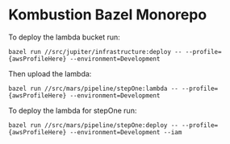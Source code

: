 # Kombustion Bazel Monorepo

To deploy the lambda bucket run:

```
bazel run //src/jupiter/infrastructure:deploy -- --profile={awsProfileHere} --environment=Development
```

Then upload the lambda:

```
bazel run //src/mars/pipeline/stepOne:lambda -- --profile={awsProfileHere} --environment=Development
```

To deploy the lambda for stepOne run:

```
bazel run //src/mars/pipeline/stepOne:deploy -- --profile={awsProfileHere} --environment=Development --iam
```
